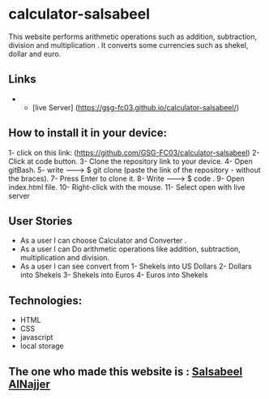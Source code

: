 # calculator-salsabeel

This website performs arithmetic operations such as addition, subtraction, division and multiplication .
It converts some currencies such as shekel, dollar and euro.

## Links

- - [live Server] (https://gsg-fc03.github.io/calculator-salsabeel/)

## How to install it in your device:

1- click on this link: (https://github.com/GSG-FC03/calculator-salsabeel)
2- Click at code button.
3- Clone the repository‏ link to your device.
4- Open gitBash.
5- write ---> $ git clone (paste the link of the repository - without the braces).
7- Press Enter to clone it.
8- Write ---> $ code .
9- Open index.html file.
10- Right-click with the mouse.
11- Select open with live server

## User Stories

- As a user I can choose Calculator and Converter .
- As a user I can Do arithmetic operations like addition, subtraction, multiplication and division.
- As a user I can see convert from
  1- Shekels into US Dollars
  2- Dollars into Shekels
  3- Shekels into Euros
  4- Euros into Shekels

## Technologies:

- HTML
- CSS
- javascript
- local storage

## The one who made this website is : [Salsabeel AlNajjer](https://github.com/salsabeelomar)
